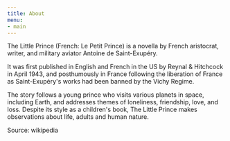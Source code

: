 ```yaml
---
title: About
menu:
- main
---
```


The Little Prince (French: Le Petit Prince)  is a novella by French aristocrat,
writer, and military aviator Antoine de Saint-Exupéry.

It was first published in English and French in the US by Reynal & Hitchcock in
April 1943, and posthumously in France following the liberation of France as
Saint-Exupéry's works had been banned by the Vichy Regime.

The story follows a young prince who visits various planets in space, including
Earth, and addresses themes of loneliness, friendship, love, and loss. Despite
its style as a children's book, The Little Prince makes observations about life,
adults and human nature.

Source: wikipedia
